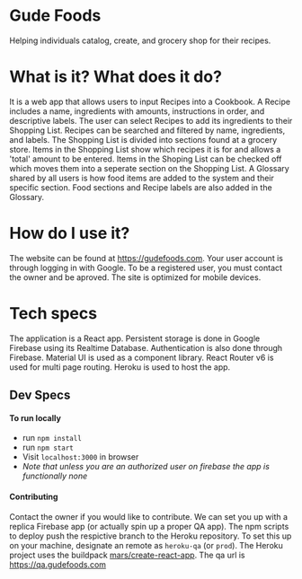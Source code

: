# Gude Foods
Helping individuals catalog, create, and grocery shop for their recipes.

# What is it? What does it do?
It is a web app that allows users to input Recipes into a Cookbook. A Recipe includes a name, ingredients with amounts, instructions in order, and descriptive labels. The user can select Recipes to add its ingredients to their Shopping List. Recipes can be searched and filtered by name, ingredients, and labels. The Shopping List is divided into sections found at a grocery store. Items in the Shopping List show which recipes it is for and allows a 'total' amount to be entered. Items in the Shoping List can be checked off which moves them into a seperate section on the Shopping List. A Glossary shared by all users is how food  items are added to the system and their specific section. Food sections and Recipe labels are also added in the Glossary.

# How do I use it?
The website can be found at https://gudefoods.com. Your user account is through logging in with Google. To be a registered user, you must contact the owner and be aproved. The site is optimized for mobile devices.

# Tech specs
The application is a React app. Persistent storage is done in Google Firebase using its Realtime Database. Authentication is also done through Firebase. Material UI is used as a component library. React Router v6 is used for multi page routing. Heroku is used to host the app.

## Dev Specs
#### To run locally
- run `npm install`
- run `npm start`
- Visit `localhost:3000` in browser
- _Note that unless you are an authorized user on firebase the app is functionally none_

#### Contributing
Contact the owner if you would like to contribute. We can set you up with a replica Firebase app (or actually spin up a proper QA app). The npm scripts to deploy push the respictive branch to the Heroku repository. To set this up on your machine, designate an remote as `heroku-qa` (or `prod`). The Heroku project uses the buildpack [mars/create-react-app](https://buildpack-registry.s3.amazonaws.com/buildpacks/mars/create-react-app.tgz). The qa url is https://qa.gudefoods.com
